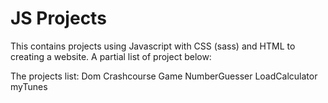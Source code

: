 # JS Projects
This contains projects using Javascript with CSS (sass) and HTML  to creating a website. A partial list of project below:  

The projects list:
Dom Crashcourse
Game NumberGuesser
LoadCalculator
myTunes

